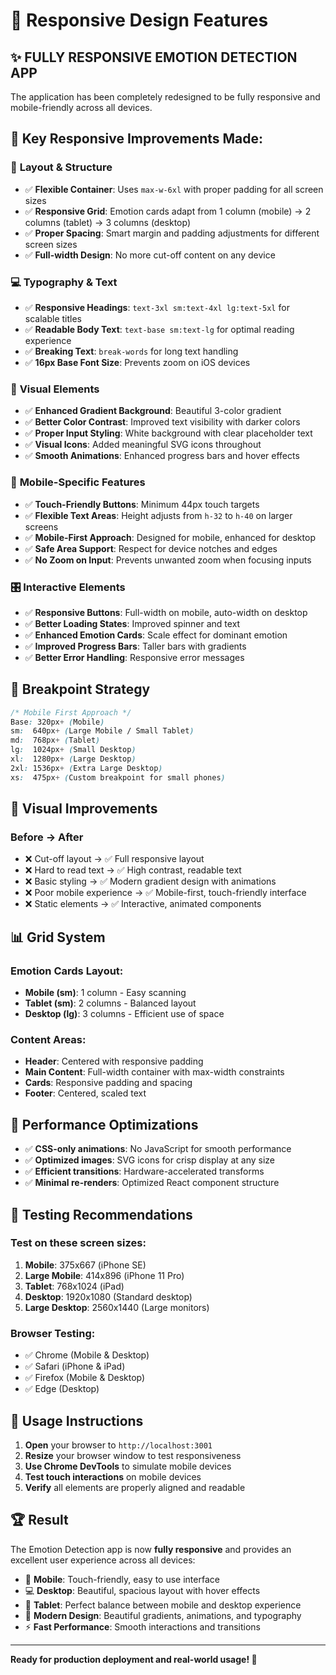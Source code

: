 # 📱 Responsive Design Features

## ✨ **FULLY RESPONSIVE EMOTION DETECTION APP**

The application has been completely redesigned to be fully responsive and mobile-friendly across all devices.

## 🎯 **Key Responsive Improvements Made:**

### 📐 **Layout & Structure**
- ✅ **Flexible Container**: Uses `max-w-6xl` with proper padding for all screen sizes
- ✅ **Responsive Grid**: Emotion cards adapt from 1 column (mobile) → 2 columns (tablet) → 3 columns (desktop)
- ✅ **Proper Spacing**: Smart margin and padding adjustments for different screen sizes
- ✅ **Full-width Design**: No more cut-off content on any device

### 💻 **Typography & Text**
- ✅ **Responsive Headings**: `text-3xl sm:text-4xl lg:text-5xl` for scalable titles
- ✅ **Readable Body Text**: `text-base sm:text-lg` for optimal reading experience
- ✅ **Breaking Text**: `break-words` for long text handling
- ✅ **16px Base Font Size**: Prevents zoom on iOS devices

### 🎨 **Visual Elements**
- ✅ **Enhanced Gradient Background**: Beautiful 3-color gradient
- ✅ **Better Color Contrast**: Improved text visibility with darker colors
- ✅ **Proper Input Styling**: White background with clear placeholder text
- ✅ **Visual Icons**: Added meaningful SVG icons throughout
- ✅ **Smooth Animations**: Enhanced progress bars and hover effects

### 📱 **Mobile-Specific Features**
- ✅ **Touch-Friendly Buttons**: Minimum 44px touch targets
- ✅ **Flexible Text Areas**: Height adjusts from `h-32` to `h-40` on larger screens
- ✅ **Mobile-First Approach**: Designed for mobile, enhanced for desktop
- ✅ **Safe Area Support**: Respect for device notches and edges
- ✅ **No Zoom on Input**: Prevents unwanted zoom when focusing inputs

### 🎛️ **Interactive Elements**
- ✅ **Responsive Buttons**: Full-width on mobile, auto-width on desktop
- ✅ **Better Loading States**: Improved spinner and text
- ✅ **Enhanced Emotion Cards**: Scale effect for dominant emotion
- ✅ **Improved Progress Bars**: Taller bars with gradients
- ✅ **Better Error Handling**: Responsive error messages

## 📏 **Breakpoint Strategy**

```css
/* Mobile First Approach */
Base: 320px+ (Mobile)
sm:  640px+ (Large Mobile / Small Tablet)
md:  768px+ (Tablet)
lg:  1024px+ (Small Desktop)
xl:  1280px+ (Large Desktop)
2xl: 1536px+ (Extra Large Desktop)
xs:  475px+ (Custom breakpoint for small phones)
```

## 🎨 **Visual Improvements**

### **Before → After**
- ❌ Cut-off layout → ✅ Full responsive layout
- ❌ Hard to read text → ✅ High contrast, readable text
- ❌ Basic styling → ✅ Modern gradient design with animations
- ❌ Poor mobile experience → ✅ Mobile-first, touch-friendly interface
- ❌ Static elements → ✅ Interactive, animated components

## 📊 **Grid System**

### **Emotion Cards Layout:**
- **Mobile (sm)**: 1 column - Easy scanning
- **Tablet (sm)**: 2 columns - Balanced layout  
- **Desktop (lg)**: 3 columns - Efficient use of space

### **Content Areas:**
- **Header**: Centered with responsive padding
- **Main Content**: Full-width container with max-width constraints
- **Cards**: Responsive padding and spacing
- **Footer**: Centered, scaled text

## 🚀 **Performance Optimizations**

- ✅ **CSS-only animations**: No JavaScript for smooth performance
- ✅ **Optimized images**: SVG icons for crisp display at any size
- ✅ **Efficient transitions**: Hardware-accelerated transforms
- ✅ **Minimal re-renders**: Optimized React component structure

## 🧪 **Testing Recommendations**

### **Test on these screen sizes:**
1. **Mobile**: 375x667 (iPhone SE)
2. **Large Mobile**: 414x896 (iPhone 11 Pro)
3. **Tablet**: 768x1024 (iPad)
4. **Desktop**: 1920x1080 (Standard desktop)
5. **Large Desktop**: 2560x1440 (Large monitors)

### **Browser Testing:**
- ✅ Chrome (Mobile & Desktop)
- ✅ Safari (iPhone & iPad)
- ✅ Firefox (Mobile & Desktop)
- ✅ Edge (Desktop)

## 🎯 **Usage Instructions**

1. **Open** your browser to `http://localhost:3001`
2. **Resize** your browser window to test responsiveness
3. **Use Chrome DevTools** to simulate mobile devices
4. **Test touch interactions** on mobile devices
5. **Verify** all elements are properly aligned and readable

## 🏆 **Result**

The Emotion Detection app is now **fully responsive** and provides an excellent user experience across all devices:

- 📱 **Mobile**: Touch-friendly, easy to use interface
- 💻 **Desktop**: Beautiful, spacious layout with hover effects
- 📱 **Tablet**: Perfect balance between mobile and desktop experience
- 🎨 **Modern Design**: Beautiful gradients, animations, and typography
- ⚡ **Fast Performance**: Smooth interactions and transitions

---

**Ready for production deployment and real-world usage! 🚀** 